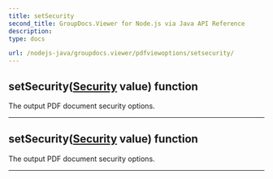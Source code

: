 ```yaml
---
title: setSecurity
second_title: GroupDocs.Viewer for Node.js via Java API Reference
description: 
type: docs

url: /nodejs-java/groupdocs.viewer/pdfviewoptions/setsecurity/
---
```


## setSecurity([Security](../../security) value)  function

 The output PDF document security options.
 


---


## setSecurity([Security](../../security) value)  function

 The output PDF document security options.
 


---


